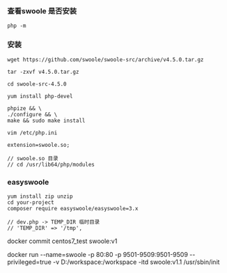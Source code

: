 ### 查看swoole 是否安装
~~~
php -m 
~~~

### 安装
~~~
wget https://github.com/swoole/swoole-src/archive/v4.5.0.tar.gz

tar -zxvf v4.5.0.tar.gz

cd swoole-src-4.5.0

yum install php-devel

phpize && \
./configure && \
make && sudo make install

vim /etc/php.ini

extension=swoole.so;

// swoole.so 目录
// cd /usr/lib64/php/modules
~~~

### easyswoole
~~~
yum install zip unzip
cd your-project
composer require easyswoole/easyswoole=3.x

// dev.php -> TEMP_DIR 临时目录
// 'TEMP_DIR' => '/tmp',
~~~




docker commit centos7_test swoole:v1





docker run --name=swoole -p 80:80 -p 9501-9509:9501-9509 --privileged=true -v D:/workspace:/workspace -itd swoole:v1.1 /usr/sbin/init